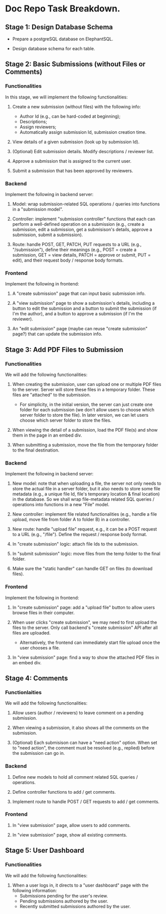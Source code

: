 # Doc Repo Task Breakdown.

## Stage 1: Design Database Schema

- Prepare a postgreSQL database on ElephantSQL.
    
- Design database schema for each table.

## Stage 2: Basic Submissions (without Files or Comments)

### Functionalities

In this stage, we will implement the following functionalities:

1. Create a new submission (without files) with the following info:
    - Author Id (e.g., can be hard-coded at beginning);
    - Descriptions;
    - Assign reviewers;
    - Automatically assign submission Id, submission creation time.

2. View details of a given submission (look up by submission Id).

3. (Optional) Edit submission details. Modify descriptions / reviewer list.

4. Approve a submission that is assigned to the current user.

5. Submit a submission that has been approved by reviewers.

### Backend

Implement the following in backend server:

1. Model: wrap submission-related SQL operations / queries into functions in a "submission model".

2. Controller: implement "submission controller" functions that each can perform a well-defined operation on a submission (e.g., create a submission, edit a submission, get a submisison's details, approve a submission, submit a submission).

3. Route: handle POST, GET, PATCH, PUT requests to a URL (e.g., "/submission"), define their meanings (e.g., POST = create a submission, GET = view details, PATCH = approve or submit, PUT = edit), and their request body / response body formats.

### Frontend

Implement the following in frontend:

1. A "create submission" page that can input basic submission info.

2. A "view submission" page to show a submission's details, including a button to edit the submission and a button to submit the submission (if I'm the author), and a button to approve a submission (if I'm the reviewer).

3. An "edit submission" page (maybe can reuse "create submission" page?) that can update the submission info.

## Stage 3: Add PDF Files to Submission

### Functionalities

We will add the following functionalities:

1. When creating the submission, user can upload one or multiple PDF files to the server. Server will store these files in a temporary folder. These files are "attached" to the submission.
    - For simplicity, in the initial version, the server can just create one folder for each submission (we don't allow users to choose which server folder to store the file). In later version, we can let users choose which server folder to store the files.

2. When viewing the detail of a submission, load the PDF file(s) and show them in the page in an embed div.

3. When submitting a submission, move the file from the temporary folder to the final destination.

### Backend

Implement the following in backend server:

1. New model: note that when uploading a file, the server not only needs to store the actual file in a server folder, but it also needs to store some file metadata (e.g., a unique file Id, file's temporary location & final location) in the database. So we shall wrap file-metadata related SQL queries / operations into functions in a new "File" model.

2. New controller: implement file related functionalities (e.g., handle a file upload, move file from folder A to folder B) in a controller.

3. New route: handle "upload file" request, e.g., it can be a POST request to a URL (e.g., "/file"). Define the request / response body format.

4. In "create submission" logic: attach file Ids to the submission.

5. In "submit submission" logic: move files from the temp folder to the final folder.

6. Make sure the "static handler" can handle GET on files (to download files).

### Frontend

Implement the following in frontend:

1. In "create submission" page: add a "upload file" button to allow users browse files in their computer.

2. When user clicks "create submission", we may need to first upload the files to the server. Only call backend's "create submission" API after all files are uploaded.
    - Alternatively, the frontend can immediately start file upload once the user chooses a file.

3. In "view submission" page: find a way to show the attached PDF files in an embed div.

## Stage 4: Comments

### Functionlaities

We will add the following functionalities:

1. Allow users (author / reviewers) to leave comment on a pending submission.

2. When viewing a submission, it also shows all the comments on the submission.

3. (Optional) Each submisison can have a "need action" option. When set to "need action", the comment must be resolved (e.g., replied) before the submission can go in.

### Backend

1. Define new models to hold all comment related SQL queries / operations.

2. Define controller functions to add / get comments.

3. Implement route to handle POST / GET requests to add / get comments.

### Frontend

1. In "view submission" page, allow users to add comments.

2. In "view submission" page, show all existing comments.

## Stage 5: User Dashboard

### Functionalities

We will add the following functionalities:

1. When a user logs in, it directs to a "user dashboard" page with the following information:
    - Submissions pending for the user's review.
    - Pending submissions authored by the user.
    - Recently submitted submissions authored by the user.

